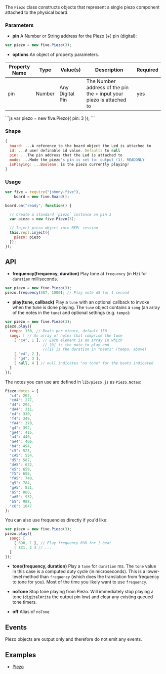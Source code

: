 The `Piezo` class constructs objects that represent a single piezo component attached to the physical board.

### Parameters

- **pin** A Number or String address for the Piezo (+) pin (digital):
```js
var piezo = new five.Piezo(3);
```

- **options** An object of property parameters.
<table>
  <thead>
    <tr>
      <th>Property Name</th>
      <th>Type</th>
      <th>Value(s)</th>
      <th>Description</th>
      <th>Required</th>
    </tr>
  </thead>
  <tbody>
    <tr>
      <td>pin</td>
      <td>Number</td>
      <td>Any Digital Pin</td>
      <td>The Number address of the pin the + input your piezo is attached to</td>
      <td>yes</td>
    </tr>
  </tbody>
</table>
```js
var piezo = new five.Piezo({
  pin: 3
});
```

### Shape

```js
{ 
  board: ...A reference to the board object the Led is attached to
  id: ...A user definable id value. Defaults to null
  pin: ...The pin address that the Led is attached to
  mode: ...Mode the piezo's pin is set to: output (1). READONLY
  isPlaying: ...Boolean: is the piezo currently playing?
}
```

### Usage
```js
var five = require("johnny-five"), 
    board = new five.Board();

board.on("ready", function() {

  // Create a standard `piezo` instance on pin 3
  var piezo = new five.Piezo(3);

  // Inject piezo object into REPL session
  this.repl.inject({
    piezo: piezo
  });
});
```

## API

- **frequency(frequency, duration)** Play tone at `frequency` (in Hz) for `duration` milliseconds.

``` js
var piezo = new five.Piezo(3);
piezo.frequency(587, 1000); // Play note d5 for 1 second
```

- **play(tune, callback)** Play a `tune` with an optional callback to invoke when the tune is done playing. The `tune` object contains a `song` (an array of the notes in the `tune`) and optional settings (e.g. `tempo`):

``` js
var piezo = new five.Piezo(3);
piezo.play({
  tempo: 150, // Beats per minute, default 150
  song: [ // An array of notes that comprise the tune
    [ "c4", 1 ], // Each element is an array in which 
                 // [0] is the note to play and 
                 //[1] is the duration in "beats" (tempo, above)
    [ "e4", 2 ],
    [ "g4", 3 ],
    [ null, 4 ] // null indicates "no tone" for the beats indicated
  ]
});
```

The notes you can use are defined in `lib/piezo.js` as `Piezo.Notes`:

```js
Piezo.Notes = {
  "c4": 262,
  "c#4": 277,
  "d4": 294,
  "d#4": 311,
  "e4": 330,
  "f4": 349,
  "f#4": 370,
  "g4": 392,
  "g#4": 415,
  "a4": 440,
  "a#4": 466,
  "b4": 494,
  "c5": 523,
  "c#5": 554,
  "d5": 587,
  "d#5": 622,
  "e5": 659,
  "f5": 698,
  "f#5": 740,
  "g5": 784,
  "g#5": 831,
  "a5": 880,
  "a#5": 932,
  "b5": 988,
  "c6": 1047
};
```

You can also use frequencies directly if you'd like:

``` js
var piezo = new five.Piezo(3);
piezo.play({
  song: [
    [ 698, 1 ], // Play frequency 698 for 1 beat
    [ 831, 2 ] // ...
  ]
});
```

- **tone(frequency, duration)** Play a `tone` for `duration` ms. The `tone` value in this case is a computed duty cycle (in microseconds). This is a lower-level method than `frequency` (which does the translation from frequency to tone for you). Most of the time you likely want to use `frequency`.

- **noTone** Stop tone playing from Piezo. Will immediately stop playing a tone (`digitalWrite` the output pin low) and clear any existing queued tone timers.

- **off** Alias of `noTone`

## Events

Piezo objects are output only and therefore do not emit any events.

## Examples
- [Piezo](https://github.com/rwldrn/johnny-five/blob/master/docs/piezo.md)
